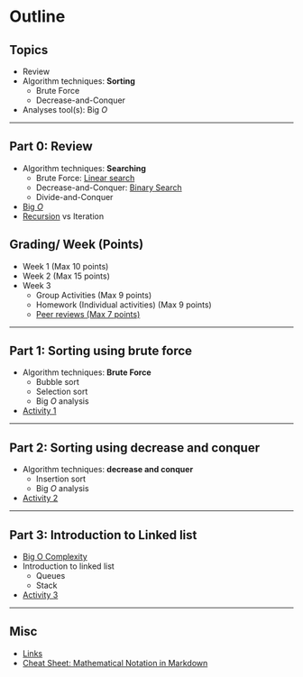 # Outline

## Topics

- Review
- Algorithm techniques: **Sorting**
  - Brute Force
  - Decrease-and-Conquer
- Analyses tool(s): Big $O$

---

## Part 0: Review

- Algorithm techniques: **Searching**
  - Brute Force: [Linear search](https://www.cs.usfca.edu/~galles/visualization/Search.html)
  - Decrease-and-Conquer: [Binary Search](https://www.cs.usfca.edu/~galles/visualization/Search.html)
  - Divide-and-Conquer
- [Big $O$](https://www.freecodecamp.org/news/big-o-cheat-sheet-time-complexity-chart/)
- [Recursion](https://recursion.vercel.app/) vs Iteration

## Grading/ Week (Points)

- Week 1 (Max 10 points)
- Week 2 (Max 15 points)
- Week 3
  - Group Activities (Max 9 points)
  - Homework (Individual activities) (Max 9 points)
  - [Peer reviews (Max 7 points)](./peer-assessment-template.xlsx)

---

## Part 1: Sorting using brute force

- Algorithm techniques: **Brute Force**
  - Bubble sort
  - Selection sort
  - Big $O$ analysis
- [Activity 1](./activity1/README.md)
<!-- average case vs worst case -->

---

## Part 2: Sorting using decrease and conquer

- Algorithm techniques: **decrease and conquer**
  - Insertion sort
  - Big $O$ analysis
- [Activity 2](./activity2/README.md)
<!-- average case vs worst case -->

---

## Part 3: Introduction to Linked list

- [Big O Complexity](https://web.stanford.edu/class/archive/cs/cs106b/cs106b.1176/handouts/midterm/5-BigO.pdf)
- Introduction to linked list
  - Queues
  - Stack
- [Activity 3](./activity3/README.md)

---

## Misc

- [Links](./links.md)
- [Cheat Sheet: Mathematical Notation in Markdown](https://upyesp.org/posts/makrdown-vscode-math-notation/)

